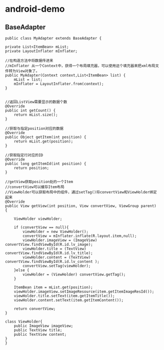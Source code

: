 # android-demo

## BaseAdapter

    public class MyAdapter extends BaseAdapter {

    private List<ItemBean> mList;
    private LayoutInflater mInflater;

    //在构造方法中将数据传进来
    //mInflater 从一个Context中，获得一个布局填充器，可以使用这个填充器来把xml布局文件转为View对象了。
    public MyAdapter(Context context,List<ItemBean> list) {
        mList = list;
        mInflater = LayoutInflater.from(context);
    }


    //返回ListView需要显示的数据个数
    @Override
    public int getCount() {
        return mList.size();
    }

    //获取与指定position对应的数据
    @Override
    public Object getItem(int position) {
        return mList.get(position);
    }

    //获取指定行对应的ID
    @Override
    public long getItemId(int position) {
        return position;
    }

    //getView获取position处的一个Item
    //convertView可以缓存Item布局
    //ViewHolder可以获取布局中的组件，通过setTag()将convertView和ViewHolder绑定起来
    @Override
    public View getView(int position, View convertView, ViewGroup parent) {

        ViewHolder viewHolder;

        if (convertView == null){
            viewHolder = new ViewHolder();
            convertView = mInflater.inflate(R.layout.item,null);
            viewHolder.imageView = (ImageView) convertView.findViewById(R.id.lv_image);
            viewHolder.title = (TextView) convertView.findViewById(R.id.lv_title);
            viewHolder.content = (TextView) convertView.findViewById(R.id.lv_content );
            convertView.setTag(viewHolder);
        }else {
            viewHolder = (ViewHolder) convertView.getTag();
        }

        ItemBean item = mList.get(position);
        viewHolder.imageView.setImageResource(item.getItemImageResId());
        viewHolder.title.setText(item.getItemTitle());
        viewHolder.content.setText(item.getItemContent());

        return convertView;
    }

    class ViewHolder{
        public ImageView imageView;
        public TextView title;
        public TextView content;
    }
    }
